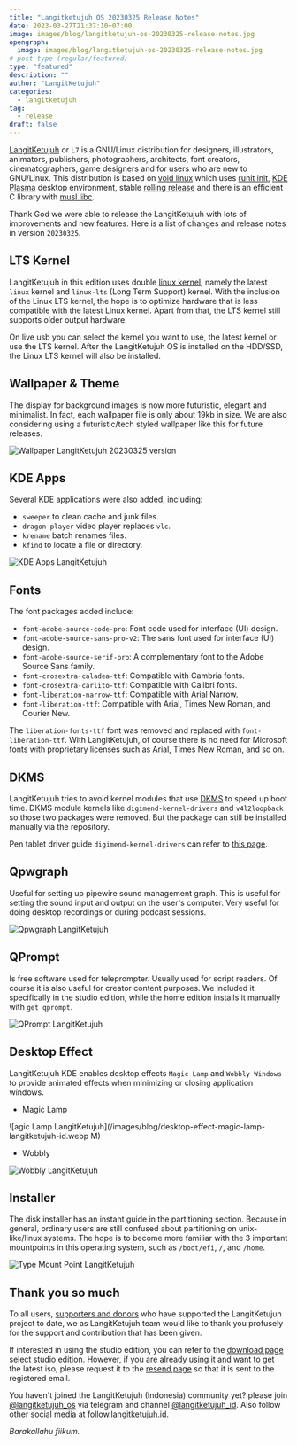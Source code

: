 ```yaml
---
title: "Langitketujuh OS 20230325 Release Notes"
date: 2023-03-27T21:37:10+07:00
image: images/blog/langitketujuh-os-20230325-release-notes.jpg
opengraph:
  image: images/blog/langitketujuh-os-20230325-release-notes.jpg
# post type (regular/featured)
type: "featured"
description: ""
author: "LangitKetujuh"
categories:
  - langitketujuh
tag:
  - release
draft: false
---
```


[LangitKetujuh](https://langitketujuh.id "LangitKetujuh") or `L7` is a GNU/Linux distribution for designers, illustrators, animators, publishers, photographers, architects, font creators, cinematographers, game designers and for users who are new to GNU/Linux. This distribution is based on [void linux](https://voidlinux.org) which uses [runit init](http://smarden.org/runit/), [KDE Plasma](https://kde.org/plasma-desktop) desktop environment, stable [rolling release](https://en.wikipedia.org/wiki/Rolling_release) and there is an efficient C library with [musl libc](https://www.musl-libc.org).

Thank God we were able to release the LangitKetujuh with lots of improvements and new features. Here is a list of changes and release notes in version `20230325`.

## LTS Kernel

LangitKetujuh in this edition uses double [linux kernel](https://www.kernel.org/category/releases.html), namely the latest `linux` kernel and `linux-lts` (Long Term Support) kernel. With the inclusion of the Linux LTS kernel, the hope is to optimize hardware that is less compatible with the latest Linux kernel. Apart from that, the LTS kernel still supports older output hardware.

On live usb you can select the kernel you want to use, the latest kernel or use the LTS kernel. After the LangitKetujuh OS is installed on the HDD/SSD, the Linux LTS kernel will also be installed.

## Wallpaper & Theme

The display for background images is now more futuristic, elegant and minimalist. In fact, each wallpaper file is only about 19kb in size. We are also considering using a futuristic/tech styled wallpaper like this for future releases.

![Wallpaper LangitKetujuh 20230325 version](/images/blog/mockup-langitketujuh-os-20230325.webp)

## KDE Apps

Several KDE applications were also added, including:
* `sweeper` to clean cache and junk files.
* `dragon-player` video player replaces `vlc`.
* `krename` batch renames files.
* `kfind` to locate a file or directory.

![KDE Apps LangitKetujuh](/images/blog/kde-apps-20230325)

## Fonts

The font packages added include:
* `font-adobe-source-code-pro`: Font code used for interface (UI) design.
* `font-adobe-source-sans-pro-v2`: The sans font used for interface (UI) design.
* `font-adobe-source-serif-pro`: A complementary font to the Adobe Source Sans family.
* `font-crosextra-caladea-ttf`: Compatible with Cambria fonts.
* `font-crosextra-carlito-ttf`: Compatible with Calibri fonts.
* `font-liberation-narrow-ttf`: Compatible with Arial Narrow.
* `font-liberation-ttf`: Compatible with Arial, Times New Roman, and Courier New.

The `liberation-fonts-ttf` font was removed and replaced with `font-liberation-ttf`. With LangitKetujuh, of course there is no need for Microsoft fonts with proprietary licenses such as Arial, Times New Roman, and so on.

## DKMS

LangitKetujuh tries to avoid kernel modules that use [DKMS](https://github.com/dell/dkms) to speed up boot time. DKMS module kernels like `digimend-kernel-drivers` and `v4l2loopback` so those two packages were removed. But the package can still be installed manually via the repository.

Pen tablet driver guide `digimend-kernel-drivers` can refer to [this page](https://panduan.langitketujuh.id/konfigurasi/driver/pen-tablet/digimend.html).

## Qpwgraph

Useful for setting up pipewire sound management graph. This is useful for setting the sound input and output on the user's computer. Very useful for doing desktop recordings or during podcast sessions.

![Qpwgraph LangitKetujuh](/images/blog/qpwgraph-langitketujuh-id-1)

## QPrompt

Is free software used for teleprompter. Usually used for script readers. Of course it is also useful for creator content purposes. We included it specifically in the studio edition, while the home edition installs it manually with `get qprompt`.

![QPrompt LangitKetujuh](/images/blog/qprompt-langitketujuh-id-1)

## Desktop Effect

LangitKetujuh KDE enables desktop effects `Magic Lamp` and `Wobbly Windows` to provide animated effects when minimizing or closing application windows.

* Magic Lamp

![agic Lamp LangitKetujuh](/images/blog/desktop-effect-magic-lamp-langitketujuh-id.webp M)

* Wobbly

![Wobbly LangitKetujuh](/images/blog/desktop-effect-wobbly-langitketujuh-id)

## Installer

The disk installer has an instant guide in the partitioning section. Because in general, ordinary users are still confused about partitioning on unix-like/linux systems. The hope is to become more familiar with the 3 important mountpoints in this operating system, such as `/boot/efi`, `/`, and `/home`.

![Type Mount Point LangitKetujuh](/images/blog/install-filesystem-type-mount-point)

## Thank you so much

To all users, [supporters and donors](../../supporter) who have supported the LangitKetujuh project to date, we as LangitKetujuh team would like to thank you profusely for the support and contribution that has been given.

If interested in using the studio edition, you can refer to the [download page](../../os/download) select studio edition. However, if you are already using it and want to get the latest iso, please request it to the [resend page](../../os/resend) so that it is sent to the registered email.

You haven't joined the LangitKetujuh (Indonesia) community yet? please join [@langitketujuh_os](https://t.me/langitketujuh_os) via telegram and channel [@langitketujuh_id](https://t.me/langitketujuh_id). Also follow other social media at [follow.langitketujuh.id](https://follow.langitketujuh.id).

_Barakallahu fiikum._
